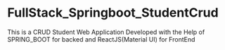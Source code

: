 # FullStack_Springboot_StudentCrud
This is a CRUD Student Web Application Developed with the Help of SPRING_BOOT for backed and ReactJS(Material UI) for FrontEnd
